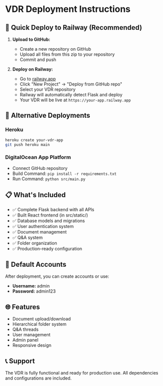 # VDR Deployment Instructions

## 🚀 Quick Deploy to Railway (Recommended)

1. **Upload to GitHub:**
   - Create a new repository on GitHub
   - Upload all files from this zip to your repository
   - Commit and push

2. **Deploy on Railway:**
   - Go to [railway.app](https://railway.app)
   - Click "New Project" → "Deploy from GitHub repo"
   - Select your VDR repository
   - Railway will automatically detect Flask and deploy
   - Your VDR will be live at `https://your-app.railway.app`

## 🔧 Alternative Deployments

### Heroku
```bash
heroku create your-vdr-app
git push heroku main
```

### DigitalOcean App Platform
- Connect GitHub repository
- Build Command: `pip install -r requirements.txt`
- Run Command: `python src/main.py`

## 📋 What's Included

- ✅ Complete Flask backend with all APIs
- ✅ Built React frontend (in src/static/)
- ✅ Database models and migrations
- ✅ User authentication system
- ✅ Document management
- ✅ Q&A system
- ✅ Folder organization
- ✅ Production-ready configuration

## 🔐 Default Accounts

After deployment, you can create accounts or use:
- **Username:** admin
- **Password:** admin123

## 🌐 Features

- Document upload/download
- Hierarchical folder system
- Q&A threads
- User management
- Admin panel
- Responsive design

## 📞 Support

The VDR is fully functional and ready for production use. All dependencies and configurations are included.


